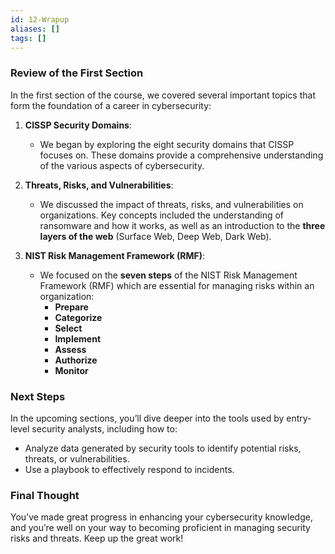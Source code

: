 ```yaml
---
id: 12-Wrapup
aliases: []
tags: []
---
```


### **Review of the First Section**

In the first section of the course, we covered several important topics that form the foundation of a career in cybersecurity:

1. **CISSP Security Domains**:

   - We began by exploring the eight security domains that CISSP focuses on. These domains provide a comprehensive understanding of the various aspects of cybersecurity.

2. **Threats, Risks, and Vulnerabilities**:

   - We discussed the impact of threats, risks, and vulnerabilities on organizations. Key concepts included the understanding of ransomware and how it works, as well as an introduction to the **three layers of the web** (Surface Web, Deep Web, Dark Web).

3. **NIST Risk Management Framework (RMF)**:
   - We focused on the **seven steps** of the NIST Risk Management Framework (RMF) which are essential for managing risks within an organization:
     - **Prepare**
     - **Categorize**
     - **Select**
     - **Implement**
     - **Assess**
     - **Authorize**
     - **Monitor**

### **Next Steps**

In the upcoming sections, you’ll dive deeper into the tools used by entry-level security analysts, including how to:

- Analyze data generated by security tools to identify potential risks, threats, or vulnerabilities.
- Use a playbook to effectively respond to incidents.

### **Final Thought**

You’ve made great progress in enhancing your cybersecurity knowledge, and you’re well on your way to becoming proficient in managing security risks and threats. Keep up the great work!
